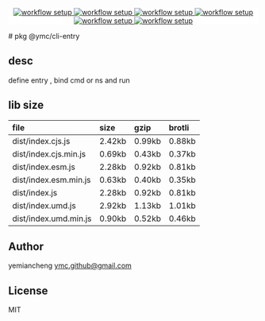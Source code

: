 <p align="center" style="background:white;">
<!-- github workflow stat:s -->
<!-- one line and center  -->
  <a href="https://github.com/YMC-GitHub">
    <img alt="workflow setup" src="https://img.shields.io/static/v1?label=pkg&message=done&color=ff69b4&style=flat-square" />
  </a>
  <a href="https://github.com/YMC-GitHub">
    <img alt="workflow setup" src="https://img.shields.io/static/v1?label=cod&message=done&color=ff69b4&style=flat-square" />
  </a>
    <a href="https://github.com/YMC-GitHub">
    <img alt="workflow setup" src="https://img.shields.io/static/v1?label=dep&message=done&color=ff69b4&style=flat-square" />
  </a>
  <a href="https://github.com/YMC-GitHub">
    <img alt="workflow setup" src="https://img.shields.io/static/v1?label=lin&message=done&color=ff69b4&style=flat-square" />
  </a>
    <a href="https://github.com/YMC-GitHub">
    <img alt="workflow setup" src="https://img.shields.io/static/v1?label=tes&message=fail&color=ff69b4&style=flat-square" />
  </a>
      <a href="https://github.com/YMC-GitHub">
    <img alt="workflow setup" src="https://img.shields.io/static/v1?label=pro&message=done&color=ff69b4&style=flat-square" />
  </a>


  <!-- https://img.shields.io/badge/<LABEL>-<MESSAGE>-<COLOR> -->
  <!-- https://img.shields.io/static/v1?label=<LABEL>&message=<MESSAGE>&color=<COLOR> -->
<!-- github workflow stat:e -->
</p>
# pkg @ymc/cli-entry

## desc
define entry , bind cmd or ns and run

## lib size  
file | size | gzip | brotli
:---- | :---- | :---- | :----
dist/index.cjs.js | 2.42kb | 0.99kb | 0.88kb
dist/index.cjs.min.js | 0.69kb | 0.43kb | 0.37kb
dist/index.esm.js | 2.28kb | 0.92kb | 0.81kb
dist/index.esm.min.js | 0.63kb | 0.40kb | 0.35kb
dist/index.js | 2.28kb | 0.92kb | 0.81kb
dist/index.umd.js | 2.92kb | 1.13kb | 1.01kb
dist/index.umd.min.js | 0.90kb | 0.52kb | 0.46kb

## Author
yemiancheng <ymc.github@gmail.com>

## License
MIT